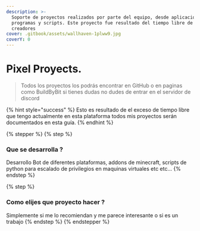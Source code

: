 ```yaml
---
description: >-
  Soporte de proyectos realizados por parte del equipo, desde aplicaciones hasta
  programas y scripts. Este proyecto fue resultado del tiempo libre de los
  creadores
cover: .gitbook/assets/wallhaven-1plww9.jpg
coverY: 0
---
```


# Pixel Proyects.

> Todos los proyectos los podrás encontrar en GitHub o en paginas como BuildByBit si tienes dudas no dudes de entrar en el servidor de discord

{% hint style="success" %}
Esto es resultado de el exceso de tiempo libre que tengo actualmente en esta plataforma todos mis proyectos serán documentados en esta guía.
{% endhint %}

{% stepper %}
{% step %}
### Que se desarrolla ?

Desarrollo Bot de diferentes plataformas, addons de minecraft, scripts de python para escalado de privilegios en maquinas virtuales etc etc...&#x20;
{% endstep %}

{% step %}
### Como elijes que proyecto hacer ?

Simplemente si me lo recomiendan y me parece interesante o si es un trabajo
{% endstep %}
{% endstepper %}
